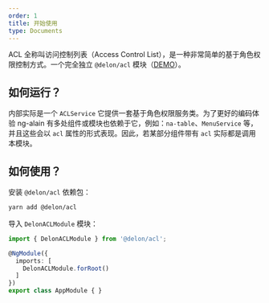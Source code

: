 ```yaml
---
order: 1
title: 开始使用
type: Documents
---
```


ACL 全称叫访问控制列表（Access Control List），是一种非常简单的基于角色权限控制方式。一个完全独立 `@delon/acl` 模块（[DEMO](//cipchk.github.io/ng-alain/#/logics/acl)）。

## 如何运行？

内部实际是一个 `ACLService` 它提供一套基于角色权限服务类。为了更好的编码体验 ng-alain 有多处组件或模块也依赖于它，例如：`na-table`、`MenuService` 等，并且这些会以 `acl` 属性的形式表现。因此，若某部分组件带有 `acl` 实际都是调用本模块。

## 如何使用？

安装 `@delon/acl` 依赖包：

```bash
yarn add @delon/acl
```

导入 `DelonACLModule` 模块：

```typescript
import { DelonACLModule } from '@delon/acl';

@NgModule({
  imports: [
    DelonACLModule.forRoot()
  ]
})
export class AppModule { }
```
